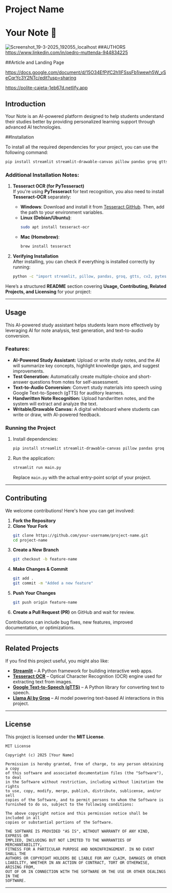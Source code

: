 # Project Name
# Your Note 🚀
![Screenshot_19-3-2025_192055_localhost](https://github.com/user-attachments/assets/629e7eeb-1f54-4ffb-80d7-1279aa7f13d4)
##AUTHORS
https://www.linkedin.com/in/pedro-muttenda-944834225

##Article and Landing Page

https://docs.google.com/document/d/15O34EfPjfC2h1lFSssFb1iwewh5W_vSeCqrYc3Y2NTc/edit?usp=sharing

https://polite-cajeta-1eb67d.netlify.app

## Introduction

Your Note is an AI-powered platform designed to help students understand their studies better by providing personalized learning support through advanced AI technologies.

##Installation

To install all the required dependencies for your project, you can use the following command:  

```bash
pip install streamlit streamlit-drawable-canvas pillow pandas groq gtts opencv-python pytesseract numpy
```

### **Additional Installation Notes:**
1. **Tesseract OCR (for PyTesseract)**  
   If you're using **PyTesseract** for text recognition, you also need to install **Tesseract-OCR** separately:  
   - **Windows**: Download and install it from [Tesseract GitHub](https://github.com/UB-Mannheim/tesseract/wiki). Then, add the path to your environment variables.
   - **Linux (Debian/Ubuntu)**:  
     ```bash
     sudo apt install tesseract-ocr
     ```
   - **Mac (Homebrew)**:  
     ```bash
     brew install tesseract
     ```

2. **Verifying Installation**  
   After installing, you can check if everything is installed correctly by running:
   ```bash
   python -c "import streamlit, pillow, pandas, groq, gtts, cv2, pytesseract, numpy; print('All dependencies installed successfully!')"
   ```
  Here’s a structured **README** section covering **Usage, Contributing, Related Projects, and Licensing** for your project:  

---

## **Usage**  
This AI-powered study assistant helps students learn more effectively by leveraging AI for note analysis, test generation, and text-to-audio conversion.  

### **Features:**  
- **AI-Powered Study Assistant:** Upload or write study notes, and the AI will summarize key concepts, highlight knowledge gaps, and suggest improvements.  
- **Test Generation:** Automatically create multiple-choice and short-answer questions from notes for self-assessment.  
- **Text-to-Audio Conversion:** Convert study materials into speech using Google Text-to-Speech (gTTS) for auditory learners.  
- **Handwritten Note Recognition:** Upload handwritten notes, and the system will extract and analyze the text.  
- **Writable/Drawable Canvas:** A digital whiteboard where students can write or draw, with AI-powered feedback.  

### **Running the Project**  
1. Install dependencies:  
   ```bash
   pip install streamlit streamlit-drawable-canvas pillow pandas groq gtts opencv-python pytesseract numpy
   ```
2. Run the application:  
   ```bash
   streamlit run main.py
   ```
   Replace `main.py` with the actual entry-point script of your project.  

---

## **Contributing**  
We welcome contributions! Here's how you can get involved:  

1. **Fork the Repository**  
2. **Clone Your Fork**  
   ```bash
   git clone https://github.com/your-username/project-name.git
   cd project-name
   ```
3. **Create a New Branch**  
   ```bash
   git checkout -b feature-name
   ```
4. **Make Changes & Commit**  
   ```bash
   git add .
   git commit -m "Added a new feature"
   ```
5. **Push Your Changes**  
   ```bash
   git push origin feature-name
   ```
6. **Create a Pull Request (PR)** on GitHub and wait for review.  

Contributions can include bug fixes, new features, improved documentation, or optimizations.  

---

## **Related Projects**  
If you find this project useful, you might also like:  
- **[Streamlit](https://streamlit.io/)** – A Python framework for building interactive web apps.  
- **[Tesseract OCR](https://github.com/tesseract-ocr/tesseract)** – Optical Character Recognition (OCR) engine used for extracting text from images.  
- **[Google Text-to-Speech (gTTS)](https://github.com/pndurette/gTTS)** – A Python library for converting text to speech.  
- **[Llama AI by Groq](https://groq.com/)** – AI model powering text-based AI interactions in this project.  

---

## **License**  
This project is licensed under the **MIT License**.  

```
MIT License

Copyright (c) 2025 [Your Name]

Permission is hereby granted, free of charge, to any person obtaining a copy
of this software and associated documentation files (the "Software"), to deal
in the Software without restriction, including without limitation the rights
to use, copy, modify, merge, publish, distribute, sublicense, and/or sell
copies of the Software, and to permit persons to whom the Software is
furnished to do so, subject to the following conditions:

The above copyright notice and this permission notice shall be included in all
copies or substantial portions of the Software.

THE SOFTWARE IS PROVIDED "AS IS", WITHOUT WARRANTY OF ANY KIND, EXPRESS OR
IMPLIED, INCLUDING BUT NOT LIMITED TO THE WARRANTIES OF MERCHANTABILITY,
FITNESS FOR A PARTICULAR PURPOSE AND NONINFRINGEMENT. IN NO EVENT SHALL THE
AUTHORS OR COPYRIGHT HOLDERS BE LIABLE FOR ANY CLAIM, DAMAGES OR OTHER
LIABILITY, WHETHER IN AN ACTION OF CONTRACT, TORT OR OTHERWISE, ARISING FROM,
OUT OF OR IN CONNECTION WITH THE SOFTWARE OR THE USE OR OTHER DEALINGS IN THE
SOFTWARE.
```

---




